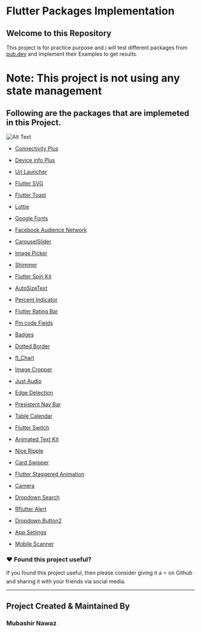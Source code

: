 # Flutter Packages Implementation



## Welcome to this Repository

This project is for practice purpose and i will test different packages from [pub.dev](https://pub.dev) and implement their Examples to get results.

# Note: This project is not using any state management 

## Following are the packages that are implemeted in this Project.

![Alt Text](https://media.giphy.com/media/qgQUggAC3Pfv687qPC/giphy.gif)

- [Connectivity Plus](https://github.com/itxmubi/Flutter-Packages-Implementation/tree/main/lib/Connectivity%20Plus)

- [Device info Plus](https://github.com/itxmubi/Flutter-Packages-Implementation/tree/main/lib/Device%20Info%20Plus)

- [Url Launcher](https://github.com/itxmubi/Flutter-Packages-Implementation/tree/main/lib/Url%20Launcher)

- [Flutter SVG](https://github.com/itxmubi/Flutter-Packages-Implementation/tree/main/lib/Flutter%20Svg)

- [Flutter Toast](https://github.com/itxmubi/Flutter-Packages-Implementation/tree/main/lib/Flutter%20Toast)

- [Lottie](https://github.com/itxmubi/Flutter-Packages-Implementation/tree/main/lib/Lottie)

- [Google Fonts](https://github.com/itxmubi/Flutter-Packages-Implementation/tree/main/lib/Google%20Fonts)

- [Facebook Audience Network](https://github.com/itxmubi/Flutter-Packages-Implementation/tree/main/lib/Facebook%20Audience%20Network) 

- [CarouselSlider](https://github.com/itxmubi/Flutter-Packages-Implementation/tree/main/lib/Carousel%20Slider) 

<!-- - [Google Mobile Ads](https://github.com/itxmubi/Flutter-Packages-Implementation/tree/main/lib/Google%20Native%Ads) -->

- [Image Picker](https://github.com/itxmubi/Flutter-Packages-Implementation/tree/main/lib/Image%Picker)

- [Shimmer](https://github.com/itxmubi/Flutter-Packages-Implementation/tree/main/lib/Shimmer)

- [Flutter Spin Kit](https://github.com/itxmubi/Flutter-Packages-Implementation/tree/main/lib/Flutter%20Spinkit)

- [AutoSizeText ](https://github.com/itxmubi/Flutter-Packages-Implementation/tree/main/lib/Auto%20Size%20Text)

- [Percent Indicator](https://github.com/itxmubi/Flutter-Packages-Implementation/tree/main/lib/Percent%20Indicator)

- [Flutter Rating Bar](https://github.com/itxmubi/Flutter-Packages-Implementation/tree/main/lib/Flutter%20Rating%20Bar)

- [Pin code Fields](https://github.com/itxmubi/Flutter-Packages-Implementation/tree/main/lib/Pin%20Code%20Fields)

- [Badges](https://github.com/itxmubi/Flutter-Packages-Implementation/tree/main/lib/Badges)

- [Dotted Border](https://github.com/itxmubi/Flutter-Packages-Implementation/tree/main/lib/Dotted%20Border)

- [fl_Chart](https://github.com/itxmubi/Flutter-Packages-Implementation/tree/main/lib/Fl%20Chart)

- [Image Cropper](https://github.com/itxmubi/Flutter-Packages-Implementation/tree/main/lib/Image%20Cropper)

- [Just Audio](https://github.com/itxmubi/Flutter-Packages-Implementation/tree/main/lib/Just%20Audio)

- [Edge Detection](https://github.com/itxmubi/Flutter-Packages-Implementation/tree/main/lib/Edge%20Detection)

- [Presistent Nav Bar](https://github.com/itxmubi/Flutter-Packages-Implementation/tree/main/lib/Presistent%20NavBar)

- [Table Calendar](https://github.com/itxmubi/Flutter-Packages-Implementation/tree/main/lib/Table%20Calendar)

- [Flutter Switch](https://github.com/itxmubi/Flutter-Packages-Implementation/tree/main/lib/Flutter%20Switch)

- [Animated Text Kit](https://github.com/itxmubi/Flutter-Packages-Implementation/tree/main/lib/Animated%20Text%20Kit)

- [Nice Ripple](https://github.com/itxmubi/Flutter-Packages-Implementation/tree/main/lib/Nice%20Ripple)

- [Card Swipper](https://github.com/itxmubi/Flutter-Packages-Implementation/tree/main/lib/Card%20Swiper)

- [Flutter Staggered Animation](https://github.com/itxmubi/Flutter-Packages-Implementation/tree/main/lib/Flutter%20Staggered%20Animation)

- [Camera](https://github.com/itxmubi/Flutter-Packages-Implementation/tree/main/lib/Camera)

- [Dropdown Search](https://github.com/itxmubi/Flutter-Packages-Implementation/tree/main/lib/Drop%20down%20Search)

- [Rflutter Alert](https://github.com/itxmubi/Flutter-Packages-Implementation/tree/main/lib/RFlutter%20Alert)

- [Dropdown Button2](https://github.com/itxmubi/Flutter-Packages-Implementation/tree/main/lib/Dropdown%20Button2)

- [App Setiings](https://github.com/itxmubi/Flutter-Packages-Implementation/tree/main/lib/App%Settings)

- [Mobile Scanner](https://github.com/itxmubi/Flutter-Packages-Implementation/tree/main/lib/Mobile%Scanner)

### :heart: Found this project useful?

If you found this project useful, then please consider giving it a :star: on Github and sharing it with your friends via social media.

---


## Project Created & Maintained By

### Mubashir Nawaz

<!-- <a href="https://twitter.com/Mubashi51232323"><img src="https://github.com/aritraroy/social-icons/blob/master/twitter-icon.png?raw=true" width="60"></a>
<a href="https://linkedin.com/in/itxmubi/"><img src="https://github.com/aritraroy/social-icons/blob/master/linkedin-icon.png?raw=true" width="60"></a>
<a href="https://instagram.com/itzzmubi"><img src="https://github.com/aritraroy/social-icons/blob/master/instagram-icon.png?raw=true" width="60"></a> -->

